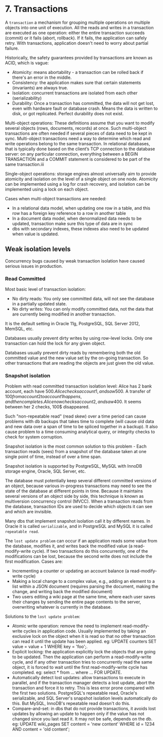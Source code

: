 # 7. Transactions
A `transaction` a mechanism for grouping multiple operations on multiple objects into one unit of execution. All the reads and writes in a transaction are executed as one operation: either the entire transaction succeeds (commit) or it fails (abort, rollback). If it fails, the application can safely retry. With transactions, application doesn't need to worry about partial failure. 

Historically, the safety guarantees provided by transactions are known as ACID, which is vague: 
- Atomicity: means abortability - a transaction can be rolled back if there's an error in the middle. 
- Consistency: the application makes sure that certain statements (invariants) are always true.
- Isolation: concurrent transactions are isolated from each other (serializability)
- Durability: Once a transaction has committed, the data will not get lost, even with hardware fault or database crash. Means the data is written to disk, or got replicated. Perfect durability does not exist. 

Multi-object operations: These definitions assume that you want to modify several objects (rows, documents, records) at once. Such multi-object transactions are often needed if several pieces of data need to be kept in sync. Multi-object transactions need a way to determine which read and write operations belong to the same transaction. In relational databases, that is typically done based on the client’s TCP connection to the database server: on any particular connection, everything between a BEGIN TRANSACTION and a COMMIT statement is considered to be part of the same transaction.iii

Single-object operations: storage engines almost universally aim to provide atomicity and isolation on the level of a single object on one node. Atomicity can be implemented using a log for crash recovery, and isolation can be implemented using a lock on each object.

Cases when multi-object transactions are needed: 
- In a relational data model, when updating one row in a table, and this row has a foreign key reference to a row in another table
- In a document data model, when denormalized data needs to be updated, transaction make sure this type of data are in sync
- dbs with secondary indexes, these indexes also need to be updated when value is updated. 

## Weak isolation levels
Concurrency bugs caused by weak transaction isolation have caused serious issues in production.

### Read Committed
Most basic level of transaction isolation:
- No dirty reads: You only see committed data, will not see the database in a partially updated state. 
- No dirty writes: You can only modify committed data, not the data that are currently being modified in another transaction. 

It is the default setting in Oracle 11g, PostgreSQL, SQL Server 2012, MemSQL, etc. 

Databases usually prevent dirty writes by using row-level locks. Only one transaction can hold the lock for any given object. 

Databases usually prevent dirty reads by remembering both the old committed value and the new value set by the on-going transaction. So other transactions that are reading the objects are just given the old value. 

### Snapshot isolation
Problem with read committed transaction isolation level: Alice has 2 bank account, each have $500. Alice checks account 1, and saw 500$. A transfer of $100 from account 2 to account 1 happens, and then completes. Alice now checks account 2, and saw 400$. It seems between her 2 checks, 100$ disappeared. 

Such "non-repeatable read" (read skew) over a time period can cause problems with db backups that takes time to complete (will cause old data and new data over a span of time to be spliced together in a backup). It also cause problem to a time consuming analytical query, or integrity checks to check for system corruption. 

Snapshot isolation is the most common solution to this problem - Each transaction reads (sees) from a snapshot of the database taken at one single point of time, instead of over a time span. 

Snapshot isolation is supported by PostgreSQL, MySQL with InnoDB storage engine, Oracle, SQL Server, etc. 

The database must potentially keep several different committed versions of an object, because various in-progress transactions may need to see the state of the database at different points in time. Because it maintains several versions of an object side by side, this technique is known as multiversion concurrency control (MVCC). When a transaction reads from the database, transaction IDs are used to decide which objects it can see and which are invisible.

Many dbs that implement snapshot isolation call it by different names. In Oracle it is called `serializable`, and in PostgreSQL and MySQL it is called `repeatable read`. 

The `lost update problem` can occur if an application reads some value from the database, modifies it, and writes back the modified value (a read-modify-write cycle). If two transactions do this concurrently, one of the modifications can be lost, because the second write does not include the first modification. Cases are:
- Incrementing a counter or updating an account balance (a read-modify-write cycle)
- Making a local change to a complex value, e.g., adding an element to a list within a JSON document (requires parsing the document, making the change, and writing back the modified document)
- Two users editing a wiki page at the same time, where each user saves their changes by sending the entire page contents to the server, overwriting whatever is currently in the database. 

Solutions to the `lost update problem`: 
- Atomic write operation: remove the need to implement read-modify-write cycles in application code. Usually implemented by taking an exclusive lock on the object when it is read so that no other transaction can read it until the update has been applied. eg: UPDATE counters SET value = value + 1 WHERE key = 'foo';. 
- Explicit locking: the application explicitly lock the objects that are going to be updated. Then the application can perform a read-modify-write cycle, and if any other transaction tries to concurrently read the same object, it is forced to wait until the first read-modify-write cycle has completed. eg: select * from ... where ... FOR UPDATE. 
- Automatically detect lost updates: allow transactions to execute in parallel, and if the transaction manager detects a lost update, abort the transaction and force it to retry. This is less error prone compared with the first two solutions. PostgreSQL's repeatable read, Oracle's serializable, and SQL Server's snapshot isolation levels automatically do this. But MySQL, InnoDB's repeatable read doesn't do this. 
- Compare-and-set: in dbs that do not provide transactions, it avoids lost updates by allowing an update to happen only if the value has not changed since you last read it. It may not be safe, depends on the db. eg: UPDATE wiki_pages SET content = 'new content' WHERE id = 1234 AND content = 'old content';










